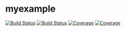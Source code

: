 # myexample

[![Build Status](https://travis-ci.com/andreasemeraro/myexample.jl.svg?branch=master)](https://travis-ci.com/andreasemeraro/myexample.jl)
[![Build Status](https://ci.appveyor.com/api/projects/status/github/andreasemeraro/myexample.jl?svg=true)](https://ci.appveyor.com/project/andreasemeraro/myexample-jl)
[![Coverage](https://codecov.io/gh/andreasemeraro/myexample.jl/branch/master/graph/badge.svg)](https://codecov.io/gh/andreasemeraro/myexample.jl)
[![Coverage](https://coveralls.io/repos/github/andreasemeraro/myexample.jl/badge.svg?branch=master)](https://coveralls.io/github/andreasemeraro/myexample.jl?branch=master)
